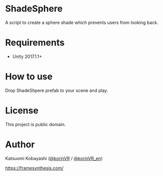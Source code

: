 ShadeSphere
===========
A script to create a sphere shade which prevents users from looking back.

# Requirements

- Unity 2017.1.1+

# How to use

Drop ShadeShpere prefab to your scene and play.

# License

This project is public domain.

# Author

Katsuomi Kobayashi ([@korinVR](https://twitter.com/korinVR) / [@korinVR_en](https://twitter.com/korinVR_en))

https://framesynthesis.com/

